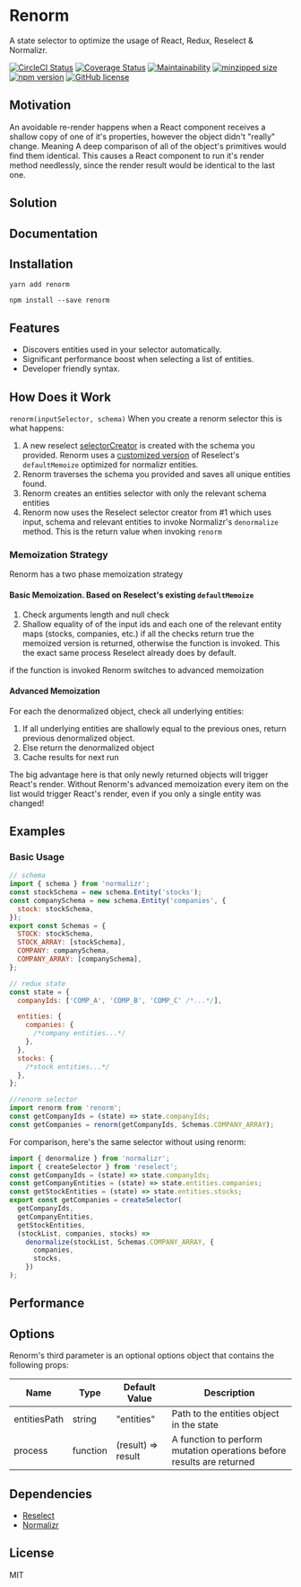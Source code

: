 # Renorm

A state selector to optimize the usage of React, Redux, Reselect & Normalizr.

[![CircleCI Status](https://circleci.com/gh/dortzur/renorm.svg?style=shield&circle-token=:circle-token)](https://circleci.com/gh/dortzur/renorm) [![Coverage Status](https://img.shields.io/coveralls/dortzur/renorm.svg?style=flat)](https://coveralls.io/github/dortzur/renorm?branch=master) [![Maintainability](https://api.codeclimate.com/v1/badges/98cfe3ff1fc90e570820/maintainability)](https://codeclimate.com/github/dortzur/renorm/maintainability) [![minzipped size](https://img.shields.io/bundlephobia/minzip/renorm.svg?colorB=44cc11&style=square)](https://bundlephobia.com/result?p=renorm) [![npm version](https://img.shields.io/npm/v/renorm.svg?style=flat-square)](https://www.npmjs.com/package/renorm) [![GitHub license](https://img.shields.io/badge/license-MIT-blue.svg)](https://github.com/dortzur/renorm/blob/master/LICENSE)

## Motivation

An avoidable re-render happens when a React component receives
a shallow copy of one of it's properties, however the object didn't "really" change.
Meaning A deep comparison of all of the object's primitives would find them identical.
This causes a React component to run it's render
method needlessly, since the render result would be identical to the last one.

## Solution

## Documentation

## Installation

```shell
yarn add renorm
```

```shell
npm install --save renorm
```

## Features

* Discovers entities used in your selector automatically.
* Significant performance boost when selecting a list of entities.
* Developer friendly syntax.

## How Does it Work

`renorm(inputSelector, schema)`
When you create a renorm selector this is what happens:

1.  A new reselect [selectorCreator](https://github.com/reduxjs/reselect#createselectorcreatormemoize-memoizeoptions)
    is created with the schema you provided.
    Renorm uses a [customized version](#memoization-strategy) of Reselect's `defaultMemoize` optimized for normalizr entities.
2.  Renorm traverses the schema you provided and saves all unique entities found.
3.  Renorm creates an entities selector with only the relevant schema entities
4.  Renorm now uses the Reselect selector creator from #1 which uses input, schema and relevant entities to invoke Normalizr's `denormalize` method.
    This is the return value when invoking `renorm`

### Memoization Strategy

Renorm has a two phase memoization strategy

#### Basic Memoization. Based on Reselect's existing `defaultMemoize`

1.  Check arguments length and null check
2.  Shallow equality of of the input ids and each one of the relevant entity maps (stocks, companies, etc.)
    if all the checks return true the memoized version is returned, otherwise the function is invoked.
    This the exact same process Reselect already does by default.

if the function is invoked Renorm switches to advanced memoization

#### Advanced Memoization

For each the denormalized object, check all underlying entities:

1.  If all underlying entities are shallowly equal to the previous ones, return previous denormalized object.
2.  Else return the denormalized object
3.  Cache results for next run

The big advantage here is that only newly returned objects will trigger React's render.
Without Renorm's advanced memoization every item on the list would trigger React's render, even if you only a single entity was changed!

## Examples

### Basic Usage

```javascript
// schema
import { schema } from 'normalizr';
const stockSchema = new schema.Entity('stocks');
const companySchema = new schema.Entity('companies', {
  stock: stockSchema,
});
export const Schemas = {
  STOCK: stockSchema,
  STOCK_ARRAY: [stockSchema],
  COMPANY: companySchema,
  COMPANY_ARRAY: [companySchema],
};

// redux state
const state = {
  companyIds: ['COMP_A', 'COMP_B', 'COMP_C' /*...*/],

  entities: {
    companies: {
      /*company entities...*/
    },
  },
  stocks: {
    /*stock entities...*/
  },
};

//renorm selector
import renorm from 'renorm';
const getCompanyIds = (state) => state.companyIds;
const getCompanies = renorm(getCompanyIds, Schemas.COMPANY_ARRAY);
```

For comparison, here's the same selector without using renorm:

```javascript
import { denormalize } from 'normalizr';
import { createSelector } from 'reselect';
const getCompanyIds = (state) => state.companyIds;
const getCompanyEntities = (state) => state.entities.companies;
const getStockEntities = (state) => state.entities.stocks;
export const getCompanies = createSelector(
  getCompanyIds,
  getCompanyEntities,
  getStockEntities,
  (stockList, companies, stocks) =>
    denormalize(stockList, Schemas.COMPANY_ARRAY, {
      companies,
      stocks,
    })
);
```

## Performance

## Options

Renorm's third parameter is an optional options object that contains the following props:

| Name         | Type     | Default Value      | Description                                                           |
| ------------ | -------- | ------------------ | --------------------------------------------------------------------- |
| entitiesPath | string   | "entities"         | Path to the entities object in the state                              |
| process      | function | (result) => result | A function to perform mutation operations before results are returned |

## Dependencies

* [Reselect](https://github.com/reduxjs/reselect/)
* [Normalizr](https://github.com/paularmstrong/normalizr)

## License

MIT
